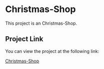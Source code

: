 # Christmas-Shop

This project is an Christmas-Shop.

## Project Link

You can view the project at the following link:

[Christmas-Shop](https://wasabully.github.io/Christmas-Shop/)
